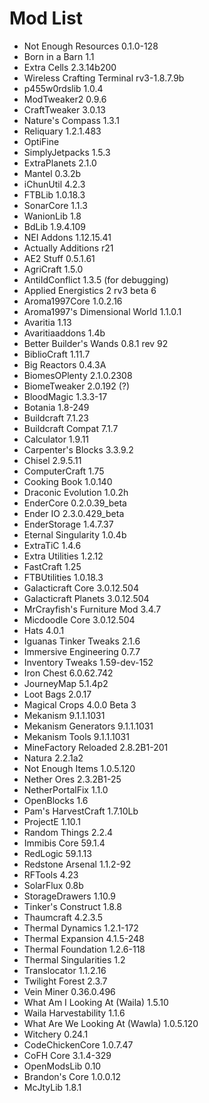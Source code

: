 # Mod List

* Not Enough Resources 0.1.0-128
* Born in a Barn 1.1
* Extra Cells 2.3.14b200
* Wireless Crafting Terminal rv3-1.8.7.9b
* p455w0rdslib 1.0.4
* ModTweaker2 0.9.6
* CraftTweaker 3.0.13
* Nature's Compass 1.3.1
* Reliquary 1.2.1.483
* OptiFine
* SimplyJetpacks 1.5.3
* ExtraPlanets 2.1.0
* Mantel 0.3.2b
* iChunUtil 4.2.3
* FTBLib 1.0.18.3
* SonarCore 1.1.3
* WanionLib 1.8
* BdLib 1.9.4.109
* NEI Addons 1.12.15.41
* Actually Additions r21
* AE2 Stuff 0.5.1.61
* AgriCraft 1.5.0
* AntiIdConflict 1.3.5 (for debugging)
* Applied Energistics 2 rv3 beta 6
* Aroma1997Core 1.0.2.16
* Aroma1997's Dimensional World 1.1.0.1
* Avaritia 1.13
* Avaritiaaddons 1.4b
* Better Builder's Wands 0.8.1 rev 92
* BiblioCraft 1.11.7
* Big Reactors 0.4.3A
* BiomesOPlenty 2.1.0.2308
* BiomeTweaker 2.0.192 (?)
* BloodMagic 1.3.3-17
* Botania 1.8-249
* Buildcraft 7.1.23
* Buildcraft Compat 7.1.7
* Calculator 1.9.11
* Carpenter's Blocks 3.3.9.2
* Chisel 2.9.5.11
* ComputerCraft 1.75
* Cooking Book 1.0.140
* Draconic Evolution 1.0.2h
* EnderCore 0.2.0.39_beta
* Ender IO 2.3.0.429_beta
* EnderStorage 1.4.7.37
* Eternal Singularity 1.0.4b
* ExtraTiC 1.4.6
* Extra Utilities 1.2.12
* FastCraft 1.25
* FTBUtilities 1.0.18.3
* Galacticraft Core 3.0.12.504
* Galacticraft Planets 3.0.12.504
* MrCrayfish's Furniture Mod 3.4.7
* Micdoodle Core 3.0.12.504
* Hats 4.0.1
* Iguanas Tinker Tweaks 2.1.6
* Immersive Engineering 0.7.7
* Inventory Tweaks 1.59-dev-152
* Iron Chest 6.0.62.742
* JourneyMap 5.1.4p2
* Loot Bags 2.0.17
* Magical Crops 4.0.0 Beta 3
* Mekanism 9.1.1.1031
* Mekanism Generators 9.1.1.1031
* Mekanism Tools 9.1.1.1031
* MineFactory Reloaded 2.8.2B1-201
* Natura 2.2.1a2
* Not Enough Items 1.0.5.120
* Nether Ores 2.3.2B1-25
* NetherPortalFix 1.1.0
* OpenBlocks 1.6
* Pam's HarvestCraft 1.7.10Lb
* ProjectE 1.10.1
* Random Things 2.2.4
* Immibis Core 59.1.4
* RedLogic 59.1.13
* Redstone Arsenal 1.1.2-92
* RFTools 4.23
* SolarFlux 0.8b
* StorageDrawers 1.10.9
* Tinker's Construct 1.8.8
* Thaumcraft 4.2.3.5
* Thermal Dynamics 1.2.1-172
* Thermal Expansion 4.1.5-248
* Thermal Foundation 1.2.6-118
* Thermal Singularities 1.2
* Translocator 1.1.2.16
* Twilight Forest 2.3.7
* Vein Miner 0.36.0.496
* What Am I Looking At (Waila) 1.5.10
* Waila Harvestability 1.1.6
* What Are We Looking At (Wawla) 1.0.5.120
* Witchery 0.24.1
* CodeChickenCore 1.0.7.47
* CoFH Core 3.1.4-329
* OpenModsLib 0.10
* Brandon's Core 1.0.0.12
* McJtyLib 1.8.1
